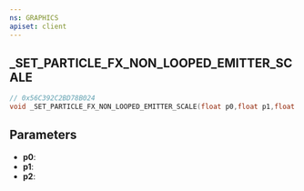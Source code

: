 ```yaml
---
ns: GRAPHICS
apiset: client
---
```

## _SET_PARTICLE_FX_NON_LOOPED_EMITTER_SCALE

```c
// 0x56C392C2BD78B024
void _SET_PARTICLE_FX_NON_LOOPED_EMITTER_SCALE(float p0,float p1,float p2);
```


## Parameters
* **p0**:
* **p1**:
* **p2**:



